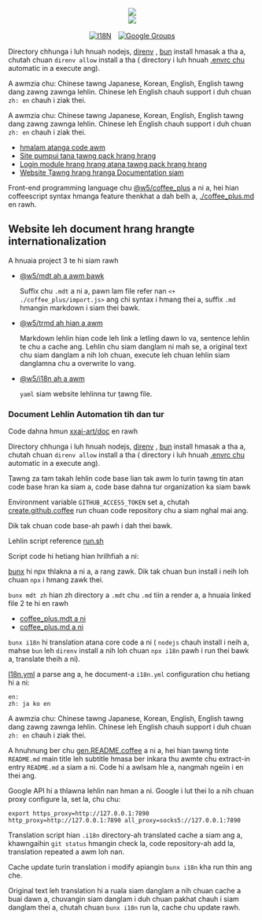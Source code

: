 <p align="center"><a href="https://xxai.art"><img src="https://cdn.jsdelivr.net/gh/xxai-art/doc/logo.svg"/></a><br/><a href="https://xxai.art"><img src="https://cdn.jsdelivr.net/gh/xxai-art/doc/xxai.svg"/></a></p><p align="center"><a href="https://github.com/xxai-art/doc#readme"><img alt="I18N" src="https://cdn.jsdelivr.net/gh/wactax/img/t.svg"/></a>　<a href="https://groups.google.com/u/0/g/xxai-art"><img alt="Google Groups" src="https://cdn.jsdelivr.net/gh/wactax/img/g-groups.svg"/></a></p>

Directory chhunga i luh hnuah nodejs, [direnv](https://direnv.net) , [bun](https://github.com/oven-sh/bun) install hmasak a tha a, chutah chuan `direnv allow` install a tha ( directory i luh hnuah [.envrc chu](https://github.com/xxai-art/doc/blob/main/.envrc) automatic in a execute ang).

A awmzia chu: Chinese tawng Japanese, Korean, English, English tawng dang zawng zawnga lehlin. Chinese leh English chauh support i duh chuan `zh: en` chauh i ziak thei.

A awmzia chu: Chinese tawng Japanese, Korean, English, English tawng dang zawng zawnga lehlin. Chinese leh English chauh support i duh chuan `zh: en` chauh i ziak thei.

* [hmalam atanga code awm](https://github.com/xxai-art/web)
* [Site pumpui tana ṭawng pack hrang hrang](https://github.com/xxai-art/web/tree/main/i18n)
* [Login module hrang hrang atana tawng pack hrang hrang](https://github.com/wacpkg/user/tree/main/ui.i18n)
* [Website Ṭawng hrang hranga Documentation siam](https://github.com/xxai-doc)

Front-end programming language chu [@w5/coffee_plus](http://npmjs.com/@w5/coffee_plus) a ni a, hei hian coffeescript syntax hmanga feature thenkhat a dah belh a, [./coffee_plus.md](./coffee_plus.md) en rawh.

## Website leh document hrang hrangte internationalization

A hnuaia project 3 te hi siam rawh

* [@w5/mdt ah a awm bawk](https://www.npmjs.com/package/@w5/mdt)

  Suffix chu `.mdt` a ni a, pawn lam file refer nan `<+ ./coffee_plus/import.js>` ang chi syntax i hmang thei a, suffix `.md` hmangin markdown i siam thei bawk.

* [@w5/trmd ah hian a awm](https://www.npmjs.com/package/@w5/trmd)

  Markdown lehlin hian code leh link a letling dawn lo va, sentence lehlin te chu a cache ang. Lehlin chu siam danglam ni mah se, a original text chu siam danglam a nih loh chuan, execute leh chuan lehlin siam danglamna chu a overwrite lo vang.

* [@w5/i18n ah a awm](https://www.npmjs.com/package/@w5/i18n)

  `yaml` siam website lehlinna tur ṭawng file.

### Document Lehlin Automation tih dan tur

Code dahna hmun [xxai-art/doc](https://github.com/xxai-art/doc) en rawh

Directory chhunga i luh hnuah nodejs, [direnv](https://direnv.net) , [bun](https://github.com/oven-sh/bun) install hmasak a tha a, chutah chuan `direnv allow` install a tha ( directory i luh hnuah [.envrc chu](https://github.com/xxai-art/doc/blob/main/.envrc) automatic in a execute ang).

Ṭawng za tam takah lehlin code base lian tak awm lo turin ṭawng tin atan code base hran ka siam a, code base dahna tur organization ka siam bawk

Environment variable `GITHUB_ACCESS_TOKEN` set a, chutah [create.github.coffee](https://github.com/xxai-art/doc/blob/main/create.github.coffee) run chuan code repository chu a siam nghal mai ang.

Dik tak chuan code base-ah pawh i dah thei bawk.

Lehlin script reference [run.sh](https://github.com/xxai-art/doc/blob/main/run.sh)

Script code hi hetiang hian hrilhfiah a ni:

[bunx](https://bun.sh/docs/cli/bunx) hi npx thlakna a ni a, a rang zawk. Dik tak chuan bun install i neih loh chuan `npx` i hmang zawk thei.

`bunx mdt zh` hian zh directory a `.mdt` chu `.md` tiin a render a, a hnuaia linked file 2 te hi en rawh

* [coffee_plus.mdt a ni](https://github.com/xxai-doc/zh/blob/main/coffee_plus.mdt)
* [coffee_plus.md a ni](https://github.com/xxai-doc/zh/blob/main/coffee_plus.md)

`bunx i18n` hi translation atana core code a ni ( `nodejs` chauh install i neih a, mahse `bun` leh `direnv` install a nih loh chuan `npx i18n` pawh i run thei bawk a, translate theih a ni).

[I18n.yml](https://github.com/xxai-art/doc/blob/main/i18n.yml) a parse ang a, he document-a `i18n.yml` configuration chu hetiang hi a ni:

```
en:
zh: ja ko en
```

A awmzia chu: Chinese tawng Japanese, Korean, English, English tawng dang zawng zawnga lehlin. Chinese leh English chauh support i duh chuan `zh: en` chauh i ziak thei.

A hnuhnung ber chu [gen.README.coffee](https://github.com/xxai-art/doc/blob/main/gen.README.coffee) a ni a, hei hian ṭawng tinte `README.md` main title leh subtitle hmasa ber inkara thu awmte chu extract-in entry `README.md` a siam a ni. Code hi a awlsam hle a, nangmah ngeiin i en thei ang.

Google API hi a thlawna lehlin nan hman a ni. Google i lut thei lo a nih chuan proxy configure la, set la, chu chu:

```
export https_proxy=http://127.0.0.1:7890 http_proxy=http://127.0.0.1:7890 all_proxy=socks5://127.0.0.1:7890
```

Translation script hian `.i18n` directory-ah translated cache a siam ang a, khawngaihin `git status` hmangin check la, code repository-ah add la, translation repeated a awm loh nan.

Cache update turin translation i modify apiangin `bunx i18n` kha run thin ang che.

Original text leh translation hi a ruala siam danglam a nih chuan cache a buai dawn a, chuvangin siam danglam i duh chuan pakhat chauh i siam danglam thei a, chutah chuan `bunx i18n` run la, cache chu update rawh.
